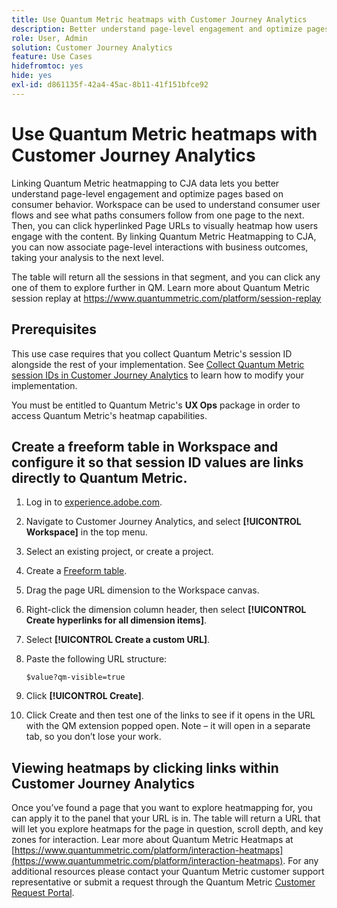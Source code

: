 ```yaml
---
title: Use Quantum Metric heatmaps with Customer Journey Analytics
description: Better understand page-level engagement and optimize pages based on consumer behavior using Quantum Metric heatmap data.
role: User, Admin
solution: Customer Journey Analytics
feature: Use Cases
hidefromtoc: yes
hide: yes
exl-id: d861135f-42a4-45ac-8b11-41f151bfce92
---
```

# Use Quantum Metric heatmaps with Customer Journey Analytics

Linking Quantum Metric heatmapping to CJA data lets you better understand page-level engagement and optimize pages based on consumer behavior. Workspace can be used to understand consumer user flows and see what paths consumers follow from one page to the next. Then, you can click hyperlinked Page URLs to visually heatmap how users engage with the content.  By linking Quantum Metric Heatmapping to CJA, you can now associate page-level interactions with business outcomes, taking your analysis to the next level.  

The table will return all the sessions in that segment, and you can click any one of them to explore further in QM.  Learn more about Quantum Metric session replay at https://www.quantummetric.com/platform/session-replay 

## Prerequisites

This use case requires that you collect Quantum Metric's session ID alongside the rest of your implementation. See [Collect Quantum Metric session IDs in Customer Journey Analytics](collect-session-id.md) to learn how to modify your implementation.

You must be entitled to Quantum Metric's **UX Ops** package in order to access Quantum Metric's heatmap capabilities.

## Create a freeform table in Workspace and configure it so that session ID values are links directly to Quantum Metric.

1. Log in to [experience.adobe.com](https://experience.adobe.com).
1. Navigate to Customer Journey Analytics, and select **[!UICONTROL Workspace]** in the top menu.
1. Select an existing project, or create a project.
1. Create a [Freeform table](/help/analysis-workspace/visualizations/freeform-table/freeform-table.md).
1. Drag the page URL dimension to the Workspace canvas.
1. Right-click the dimension column header, then select **[!UICONTROL Create hyperlinks for all dimension items]**.
1. Select **[!UICONTROL Create a custom URL]**.
1. Paste the following URL structure:

    ```
    $value?qm-visible=true

    ```

1. Click **[!UICONTROL Create]**.

1. Click Create and then test one of the links to see if it opens in the URL with the QM extension popped open. Note – it will open in a separate tab, so you don’t lose your work.


## Viewing heatmaps by clicking links within Customer Journey Analytics

Once you’ve found a page that you want to explore heatmapping for, you can apply it to the panel that your URL is in. The table will return a URL that will let you explore heatmaps for the page in question, scroll depth, and key zones for interaction.  Lear more about Quantum Metric Heatmaps at [https://www.quantummetric.com/platform/interaction-heatmaps](https://www.quantummetric.com/platform/interaction-heatmaps).  For any additional resources please contact your Quantum Metric customer support representative or submit a request through the Quantum Metric [Customer Request Portal](https://community.quantummetric.com/s/public-support-page). 


